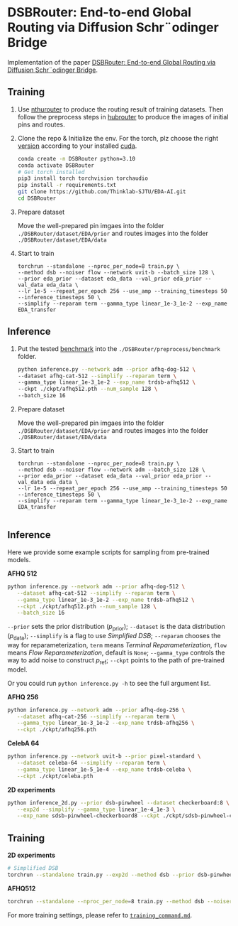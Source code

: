 # DSBRouter: End-to-end Global Routing via Diffusion Schr¨odinger Bridge

Implementation of the paper [DSBRouter: End-to-end Global Routing via Diffusion Schr¨odinger Bridge](https://arxiv.org/abs/2403.14623).

## Training
1. Use [nthurouter](https://www.cs.nthu.edu.tw/~tcwang/nthuroute/) to produce the routing result of training datasets. Then follow the preprocess steps in [hubrouter](https://github.com/Thinklab-SJTU/EDA-AI) to produce the images of initial pins and routes.
2. Clone the repo & Initialize the env. For the torch, plz choose the right [version](https://pytorch.org/get-started/previous-versions/) according to your installed [cuda](https://developer.nvidia.com/cuda-toolkit-archive).
   
   ```bash
   conda create -n DSBRouter python=3.10
   conda activate DSBRouter
   # Get torch installed
   pip3 install torch torchvision torchaudio
   pip install -r requirements.txt
   git clone https://github.com/Thinklab-SJTU/EDA-AI.git
   cd DSBRouter
   ```

3. Prepare dataset

   Move the well-prepared pin imgaes into the folder `./DSBRouter/dataset/EDA/prior` and routes images into the folder `./DSBRouter/dataset/EDA/data`

4. Start to train

   ```
   torchrun --standalone --nproc_per_node=8 train.py \
   --method dsb --noiser flow --network uvit-b --batch_size 128 \
   --prior eda_prior --dataset eda_data --val_prior eda_prior --val_data eda_data \
   --lr 1e-5 --repeat_per_epoch 256 --use_amp --training_timesteps 50 --inference_timesteps 50 \
   --simplify --reparam term --gamma_type linear_1e-3_1e-2 --exp_name EDA_transfer
   ```


## Inference
1. Put the tested [benchmark](https://www.google.com.hk/url?sa=t&rct=j&q=&esrc=s&source=web&cd=&ved=2ahUKEwjqgZ_7zcGNAxX5f_UHHegTEpkQFnoECAwQAQ&url=http%3A%2F%2Fwww.ispd.cc%2Fcontests%2F08%2Fispd08rc.html&usg=AOvVaw0EJgZ1S3r5OUQf0rqRs8ee&opi=89978449) into the `./DSBRouter/preprocess/benchmark` folder.
   
   ```bash
   python inference.py --network adm --prior afhq-dog-512 \
   --dataset afhq-cat-512 --simplify --reparam term \
   --gamma_type linear_1e-3_1e-2 --exp_name trdsb-afhq512 \
   --ckpt ./ckpt/afhq512.pth --num_sample 128 \
   --batch_size 16
   ```

2. Prepare dataset

   Move the well-prepared pin imgaes into the folder `./DSBRouter/dataset/EDA/prior` and routes images into the folder `./DSBRouter/dataset/EDA/data`

3. Start to train

   ```
   torchrun --standalone --nproc_per_node=8 train.py \
   --method dsb --noiser flow --network adm --batch_size 128 \
   --prior eda_prior --dataset eda_data --val_prior eda_prior --val_data eda_data \
   --lr 1e-5 --repeat_per_epoch 256 --use_amp --training_timesteps 50 --inference_timesteps 50 \
   --simplify --reparam term --gamma_type linear_1e-3_1e-2 --exp_name EDA_transfer


## Inference

Here we provide some example scripts for sampling from pre-trained models.

**AFHQ 512**

```bash
python inference.py --network adm --prior afhq-dog-512 \
   --dataset afhq-cat-512 --simplify --reparam term \
   --gamma_type linear_1e-3_1e-2 --exp_name trdsb-afhq512 \
   --ckpt ./ckpt/afhq512.pth --num_sample 128 \
   --batch_size 16
```

`--prior` sets the prior distribution ($p_{\text{prior}}$); `--dataset` is the data distribution ($p_{\text{data}}$); `--simplify` is a flag to use *Simplified DSB*; `--reparam` chooses the way for reparameterization, `term`
 means *Terminal Reparameterization*, `flow` means *Flow Reparameterization*, default is `None`; `--gamma_type` controls the way to add noise to construct $p_{\text{ref}}$; `--ckpt` points to the path of pre-trained model.

Or you could run `python inference.py -h` to see the full argument list.

**AFHQ 256**

```bash
python inference.py --network adm --prior afhq-dog-256 \
   --dataset afhq-cat-256 --simplify --reparam term \
   --gamma_type linear_1e-3_1e-2 --exp_name trdsb-afhq256 \
   --ckpt ./ckpt/afhq256.pth
```

**CelebA 64**

```bash
python inference.py --network uvit-b --prior pixel-standard \
   --dataset celeba-64 --simplify --reparam term \
   --gamma_type linear_1e-5_1e-4 --exp_name trdsb-celeba \
   --ckpt ./ckpt/celeba.pth
```

**2D experiments**

```bash
python inference_2d.py --prior dsb-pinwheel --dataset checkerboard:8 \
   --exp2d --simplify --gamma_type linear_1e-4_1e-3 \
   --exp_name sdsb-pinwheel-checkerboard8 --ckpt ./ckpt/sdsb-pinwheel-checkerboard8.pth
```

## Training

**2D experiments**

```bash
# Simplified DSB
torchrun --standalone train.py --exp2d --method dsb --prior dsb-pinwheel --dataset checkerboard:8 --training_timesteps 16 --inference_timesteps 16 --gamma_type linear_1e-4_1e-3 --repeat_per_epoch 8 --epochs 41 --exp_name sdsb-pinwheel-checkerboard --noiser flow --simplify
```

**AFHQ512**

```bash
torchrun --standalone --nproc_per_node=8 train.py --method dsb --noiser flow --network adm --batch_size 192 --prior afhq-dog-512 --dataset afhq-cat-512 --val_prior afhq-dog-512 --val_data afhq-cat-512 --lr 1e-5 --repeat_per_epoch 256 --use_amp --training_timesteps 100 --inference_timesteps 100 --simplify --reparam term --gamma_type linear_1e-3_1e-2 --exp_name trdsb-afhq512 --backward_ckpt ./ckpt/afhq512_fm_dog2cat.pth --forward_ckpt ./ckpt/afhq512_fm_cat2dog.pth --skip_epochs 1
```

For more training settings, please refer to [`training_command.md`](./training_command.md).
